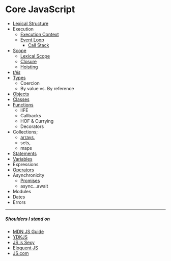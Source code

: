 # Core JavaScript

<!--

Execution Context
- [Closure](scope/closure)
this
Type Coercion
Async.
-->

- [Lexical Structure](lexical-structure)
- Execution
  - [Execution Context](execution/execution-context/)
  - [Event Loop](./execution/event-loop/README.md)
    - [Call Stack](./execution/event-loop/call-stack/README.md)
- [Scope](scope)
  - [Lexical Scope](scope/lexical-scope)
  - [Closure](scope/closure)
  - [Hoisting](scope/hoisting)
- [_this_](this)
- [Types](types)
  - Coercion
  - By value vs. By reference
- [Objects](types/composite/objects)
- [Classes](classes)
- [Functions](types/composite/functions)
  - IIFE
  - Callbacks
  - HOF & Currying
  - Decorators
- Collections;
  - [arrays](types/composite/arrays),
  - sets,
  - maps
- [Statements](statements)
- [Variables](variables)
- Expressions
- [Operators](operators)
- Asynchronicity
  - [Promises](asynchronicity/promises)
  - async...await
- Modules
- Dates
- Errors

---

##### Shoulders I stand on

- [MDN JS Guide](https://developer.mozilla.org/en-US/docs/Web/JavaScript/Guide)
- [YDKJS](https://github.com/getify/You-Dont-Know-JS)
- [JS is Sexy](http://javascriptissexy.com/)
- [Eloquent JS](http://eloquentjavascript.net)
- [JS.com](https://www.javascript.com)
